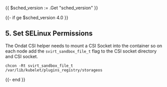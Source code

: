 {{ $sched_version := .Get "sched_version" }}

{{- if ge $sched_version 4.0 }}
## 5. Set SELinux Permissions

The Ondat CSI helper needs to mount a CSI Socket into the container so
on each node add the `svirt_sandbox_file_t` flag to the CSI socket directory
and CSI socket.

   ```
   chcon -Rt svirt_sandbox_file_t /var/lib/kubelet/plugins_registry/storageos
   ```
{{-  end }}
